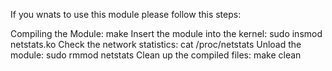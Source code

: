 If you wnats to use this module please follow this steps:

  Compiling the Module:
  make
  Insert the module into the kernel:
  sudo insmod netstats.ko
  Check the network statistics:
  cat /proc/netstats
  Unload the module:
  sudo rmmod netstats
  Clean up the compiled files:
  make clean
